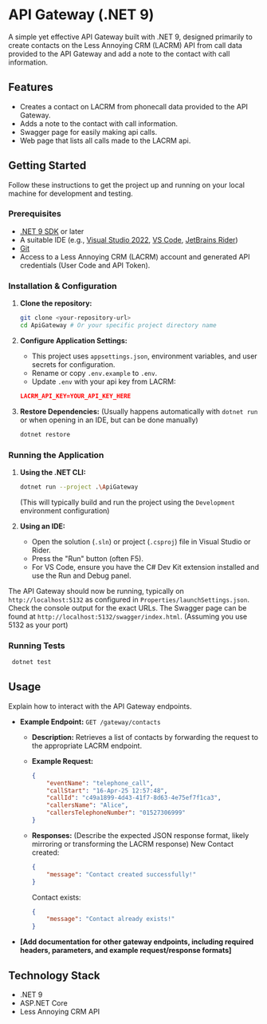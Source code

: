 # API Gateway (.NET 9)

A simple yet effective API Gateway built with .NET 9, designed primarily to create contacts on the Less Annoying CRM (LACRM) API from call data provided to the API Gateway and add a note to the contact with call information.

## Features

*   Creates a contact on LACRM from phonecall data provided to the API Gateway.
*   Adds a note to the contact with call information.
*   Swagger page for easily making api calls.
*   Web page that lists all calls made to the LACRM api.

## Getting Started

Follow these instructions to get the project up and running on your local machine for development and testing.

### Prerequisites

*   [.NET 9 SDK](https://dotnet.microsoft.com/download/dotnet/9.0) or later
*   A suitable IDE (e.g., [Visual Studio 2022](https://visualstudio.microsoft.com/), [VS Code](https://code.visualstudio.com/), [JetBrains Rider](https://www.jetbrains.com/rider/))
*   [Git](https://git-scm.com/)
*   Access to a Less Annoying CRM (LACRM) account and generated API credentials (User Code and API Token).

### Installation & Configuration

1.  **Clone the repository:**

    ```bash
    git clone <your-repository-url>
    cd ApiGateway # Or your specific project directory name
    ```

3.  **Configure Application Settings:**
    *   This project uses `appsettings.json`, environment variables, and user secrets for configuration.
    *   Rename or copy `.env.example` to `.env`.
    *   Update `.env` with your api key from LACRM:
      
    ```json
    LACRM_API_KEY=YOUR_API_KEY_HERE
    ```

4.  **Restore Dependencies:**
    (Usually happens automatically with `dotnet run` or when opening in an IDE, but can be done manually)
    
    ```bash
    dotnet restore
    ```

### Running the Application

1.  **Using the .NET CLI:**
   
    ```bash
    dotnet run --project .\ApiGateway
    ```
    
    (This will typically build and run the project using the `Development` environment configuration)

3.  **Using an IDE:**
    *   Open the solution (`.sln`) or project (`.csproj`) file in Visual Studio or Rider.
    *   Press the "Run" button (often F5).
    *   For VS Code, ensure you have the C# Dev Kit extension installed and use the Run and Debug panel.

The API Gateway should now be running, typically on `http://localhost:5132` as configured in `Properties/launchSettings.json`. Check the console output for the exact URLs.
The Swagger page can be found at `http://localhost:5132/swagger/index.html`. (Assuming you use 5132 as your port)

### Running Tests

   ```bash
    dotnet test
   ```

## Usage

Explain how to interact with the API Gateway endpoints.

*   **Example Endpoint:** `GET /gateway/contacts`
    *   **Description:** Retrieves a list of contacts by forwarding the request to the appropriate LACRM endpoint.
    *   **Example Request:**
      
        ```json        
        {
            "eventName": "telephone_call",
            "callStart": "16-Apr-25 12:57:48",
            "callId": "c49a1899-4d43-41f7-8d63-4e75ef7f1ca3",
            "callersName": "Alice",
            "callersTelephoneNumber": "01527306999"
        }
        ```
  
    *   **Responses:** (Describe the expected JSON response format, likely mirroring or transforming the LACRM response)
        New Contact created:
        
        ```json
        {
            "message": "Contact created successfully!"
        }
        ```
        
        Contact exists:
        
        ```json
        {
            "message": "Contact already exists!"
        }
        ```

*   **[Add documentation for other gateway endpoints, including required headers, parameters, and example request/response formats]**

## Technology Stack

*   .NET 9
*   ASP.NET Core
*   Less Annoying CRM API

